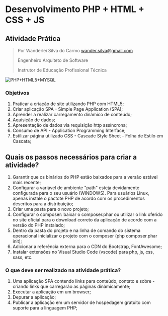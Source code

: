 # Desenvolvimento PHP + HTML + CSS + JS
## Atividade Prática

> Por Wanderlei Silva do Carmo <wander.silva@gmail.com>
>
> Engenheiro Arquiteto de Software
>
> Instrutor de Educação Profissional Técnica
>

![PHP+HTML5+MYSQL](https://www.yoan-jouve.com/wp-content/uploads/2020/12/520-5206022_php-mysql-logo-png-transparent-png-768x589.png "Logo PHP")
### Objetivos
1. Praticar a criação de site utilizando PHP com HTML5;
2. Criar aplicação SPA - Simple Page Application (SPA);
3. Aprender a realizar carregamento dinâmico de conteúdo;
4. Aquisição de dados;
5. Apresentação de dados via requisição http assíncrona;
6. Consumo de API - Application Programming Interface;
7. Estilizar página utilizado CSS - Cascade Style Sheet - Folha de Estilo em Cascata;

## Quais os passos necessários para criar a atividade?
1. Garantir que os binários do PHP estão baixados para a versão estável mais recente;
2. Configurar a variável de ambiente "path" esteja devidamente configurada para o seu usuário (WINDOWS). Para usuários Linux, apenas instale o pactote PHP de acordo com os procedimentos descritos para a distribuição;
3. Criar uma pasta para o novo projeto;
4. Configurar o composer: baixar o composer.phar ou utilizar o link oferido no site oficial para o download correto da aplicação de acordo com a versão do PHP instalado;
5. Dentro da pasta do projeto e na linha de comando do sistema operacional inicializar o projeto com o composer (php composer.phar init); 
6. Adicionar a referência externa para o CDN do Bootstrap, FontAwesome;
7. Instalar extensões no Visual Studio Code (vscode) para php, js, css, sass, etc.

### O que deve ser realizado na atividade prática?
1. Uma aplicação SPA contendo links para conteúdo, contato e sobre - criando links que carregarão as páginas dinâmicamente;
2. Executar a aplicação em um browser;
3. Depurar a aplicação;
4. Publicar a aplicação em um servidor de hospedagem gratuito com suporte para a linguagem PHP;
